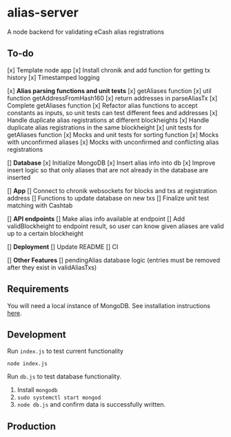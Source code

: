 # alias-server

A node backend for validating eCash alias registrations

## To-do

[x] Template node app
[x] Install chronik and add function for getting tx history
[x] Timestamped logging

[x] **Alias parsing functions and unit tests**
[x] getAliases function
[x] util function getAddressFromHash160
[x] return addresses in parseAliasTx
[x] Complete getAliases function
[x] Refactor alias functions to accept constants as inputs, so unit tests can test different fees and addresses
[x] Handle duplicate alias registrations at different blockheights
[x] Handle duplicate alias registrations in the same blockheight
[x] unit tests for getAliases function
[x] Mocks and unit tests for sorting function
[x] Mocks with unconfirmed aliases
[x] Mocks with unconfirmed and conflicting alias registrations

[] **Database**
[x] Initialize MongoDB
[x] Insert alias info into db
[x] Improve insert logic so that only aliases that are not already in the database are inserted

[] **App**
[] Connect to chronik websockets for blocks and txs at registration address
[] Functions to update database on new txs
[] Finalize unit test matching with Cashtab

[] **API endpoints**
[] Make alias info available at endpoint
[] Add validBlockheight to endpoint result, so user can know given aliases are valid up to a certain blockheight

[] **Deployment**
[] Update README
[] CI

[] **Other Features**
[] pendingAlias database logic (entries must be removed after they exist in validAliasTxs)

## Requirements

You will need a local instance of MongoDB. See installation instructions [here](https://www.mongodb.com/docs/manual/tutorial/install-mongodb-on-ubuntu/).

## Development

Run `index.js` to test current functionality

`node index.js`

Run `db.js` to test database functionality.

1. Install `mongodb`
2. `sudo systemctl start mongod`
3. `node db.js` and confirm data is successfully written.

## Production
